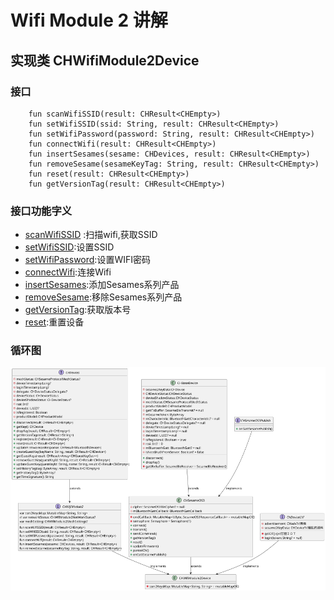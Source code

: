#   Wifi Module 2 讲解
## 实现类 CHWifiModule2Device
### 接口

```agsl
    fun scanWifiSSID(result: CHResult<CHEmpty>)
    fun setWifiSSID(ssid: String, result: CHResult<CHEmpty>)
    fun setWifiPassword(password: String, result: CHResult<CHEmpty>)
    fun connectWifi(result: CHResult<CHEmpty>)
    fun insertSesames(sesame: CHDevices, result: CHResult<CHEmpty>)
    fun removeSesame(sesameKeyTag: String, result: CHResult<CHEmpty>)
    fun reset(result: CHResult<CHEmpty>)
    fun getVersionTag(result: CHResult<CHEmpty>)
```
### 接口功能字义
- [scanWifiSSID](../wm2/scanwifissid.md) :扫描wifi,获取SSID
- [setWifiSSID](../wm2/setwifissid.md):设置SSID
- [setWifiPassword](../wm2/setwifipw.md):设置WIFI密码
- [connectWifi](../wm2/connectwifi.md):连接Wifi
- [insertSesames](../touch/add_sesame.md):添加Sesames系列产品
- [removeSesame](../touch/remove_sesame.md):移除Sesames系列产品
- [getVersionTag](ssm5version.md):获取版本号
- [reset](reset.md):重置设备
### 循环图
![CHWifiModule2Device](../class/CHWifiModule2Device.svg)






